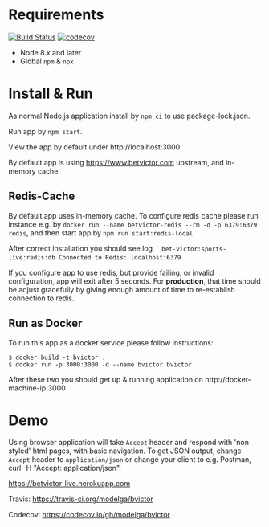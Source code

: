 # Requirements

[![Build Status](https://travis-ci.org/modelga/bvictor.svg?branch=master)](https://travis-ci.org/modelga/bvictor)
[![codecov](https://codecov.io/gh/modelga/bvictor/branch/master/graph/badge.svg)](https://codecov.io/gh/modelga/bvictor)

* Node 8.x and later
* Global `npm` & `npx`

# Install & Run

As normal Node.js application install by `npm ci` to use package-lock.json. 

Run app by `npm start`. 

View the app by default under http://localhost:3000 

By default app is using https://www.betvictor.com upstream, and in-memory cache.

## Redis-Cache

By default app uses in-memory cache. To configure redis cache please run instance e.g. by `docker run --name betvictor-redis --rm -d -p 6379:6379 redis`, and then start app by `npm run start:redis-local`.

After correct installation you should see log `  bet-victor:sports-live:redis:db Connected to Redis: localhost:6379`.

If you configure app to use redis, but provide failing, or invalid configuration, app will exit after 5 seconds. For **production**, that time should be adjust gracefully by giving enough amount of time to re-establish connection to redis.  

## Run as Docker 

To run this app as a docker service please follow instructions:

```
$ docker build -t bvictor . 
$ docker run -p 3000:3000 -d --name bvictor bvictor
```

After these two you should get up & running application on http://docker-machine-ip:3000

# Demo

Using browser application will take `Accept` header and respond with 'non styled' html pages, with basic navigation. To get JSON output, change `Accept` header to `application/json` or change your client to e.g. Postman, curl -H "Accept: application/json". 


https://betvictor-live.herokuapp.com

Travis: https://travis-ci.org/modelga/bvictor

Codecov: https://codecov.io/gh/modelga/bvictor

